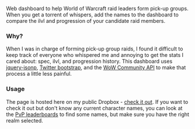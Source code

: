 Web dashboard to help World of Warcraft raid leaders form pick-up groups. When you get a torrent of whispers, add the names to the dashboard to compare the ilvl and progression of your candidate raid members.

### Why? ###
When I was in charge of forming pick-up group raids, I found it difficult to keep track of everyone who whispered me and annoying to get the stats I cared about: spec, ilvl, and progression history. This dashboard uses [jquery-jsonp](http://code.google.com/p/jquery-jsonp/), [Twitter bootstrap](http://twitter.github.com/bootstrap/), and the [WoW Community API](http://blizzard.github.com/api-wow-docs/) to make that process a little less painful.

### Usage ###
The page is hosted here on my public Dropbox - [check it out](http://dl.dropbox.com/u/3071966/lf4m/index.html). If you want to check it out but don't know any current character names, you can look at the [PvP leaderboards](http://us.battle.net/wow/en/pvp/arena/ruin/2v2) to find some names, but make sure you have the right realm selected.
